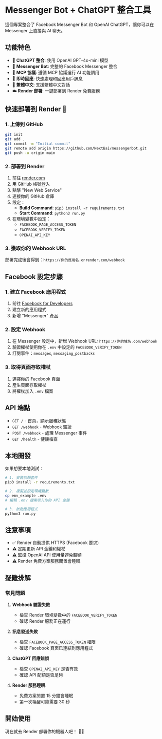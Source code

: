 # Messenger Bot + ChatGPT 整合工具

這個專案整合了 Facebook Messenger Bot 和 OpenAI ChatGPT，讓你可以在 Messenger 上直接與 AI 聊天。

## 功能特色

- 🤖 **ChatGPT 整合**: 使用 OpenAI GPT-4o-mini 模型
- 📱 **Messenger Bot**: 完整的 Facebook Messenger 整合
- 🔄 **MCP 協議**: 遵循 MCP 協議進行 AI 功能調用
- 🚀 **即時回應**: 快速處理和回應用戶訊息
- 📝 **繁體中文**: 支援繁體中文對話
- ☁️ **Render 部署**: 一鍵部署到 Render 免費服務

## 快速部署到 Render 🚀

### 1. 上傳到 GitHub

```bash
git init
git add .
git commit -m "Initial commit"
git remote add origin https://github.com/NextBai/messengerbot.git
git push -u origin main
```

### 2. 部署到 Render

1. 前往 [render.com](https://render.com)
2. 用 GitHub 帳號登入
3. 點擊 "New Web Service"
4. 連接你的 GitHub 倉庫
5. 設定：
   - **Build Command**: `pip3 install -r requirements.txt`
   - **Start Command**: `python3 run.py`
6. 在環境變數中設定：
   - `FACEBOOK_PAGE_ACCESS_TOKEN`
   - `FACEBOOK_VERIFY_TOKEN`
   - `OPENAI_API_KEY`

### 3. 獲取你的 Webhook URL

部署完成後會得到：`https://你的應用名.onrender.com/webhook`

## Facebook 設定步驟

### 1. 建立 Facebook 應用程式
1. 前往 [Facebook for Developers](https://developers.facebook.com/)
2. 建立新的應用程式
3. 新增 "Messenger" 產品

### 2. 設定 Webhook
1. 在 Messenger 設定中，新增 Webhook URL: `https://你的域名.com/webhook`
2. 驗證權杖使用你在 `.env` 中設定的 `FACEBOOK_VERIFY_TOKEN`
3. 訂閱事件：`messages`, `messaging_postbacks`

### 3. 取得頁面存取權杖
1. 選擇你的 Facebook 頁面
2. 產生頁面存取權杖
3. 將權杖加入 `.env` 檔案

## API 端點

- `GET /` - 首頁，顯示服務狀態
- `GET /webhook` - Webhook 驗證
- `POST /webhook` - 處理 Messenger 事件
- `GET /health` - 健康檢查

## 本地開發

如果想要本地測試：

```bash
# 1. 安裝依賴套件
pip3 install -r requirements.txt

# 2. 複製並設定環境變數
cp env_example .env
# 編輯 .env 檔案填入你的 API 金鑰

# 3. 啟動應用程式
python3 run.py
```

## 注意事項

- ✅ Render 自動提供 HTTPS (Facebook 要求)
- ⚠️ 定期更新 API 金鑰和權杖
- ⚠️ 監控 OpenAI API 使用量避免超額
- ⚠️ Render 免費方案服務閒置會睡眠

## 疑難排解

### 常見問題

1. **Webhook 驗證失敗**
   - 檢查 Render 環境變數中的 `FACEBOOK_VERIFY_TOKEN`
   - 確認 Render 服務正在運行

2. **訊息發送失敗**
   - 檢查 `FACEBOOK_PAGE_ACCESS_TOKEN` 權限
   - 確認 Facebook 頁面已連結到應用程式

3. **ChatGPT 回應錯誤**
   - 檢查 `OPENAI_API_KEY` 是否有效
   - 確認 API 配額是否足夠

4. **Render 服務睡眠**
   - 免費方案閒置 15 分鐘會睡眠
   - 第一次喚醒可能需要 30 秒

## 開始使用

現在就去 Render 部署你的機器人吧！ 🤖✨ 